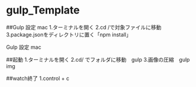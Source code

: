 # gulp_Template

##Gulp 設定 mac
1.ターミナルを開く
2.cd /で対象ファイルに移動
3.package.jsonをディレクトリに置く「npm install」

Gulp 設定 mac

##起動
1.ターミナルを開く
2.cd/ でフォルダに移動　gulp
3.画像の圧縮　gulp img

##watch終了
1.control + c